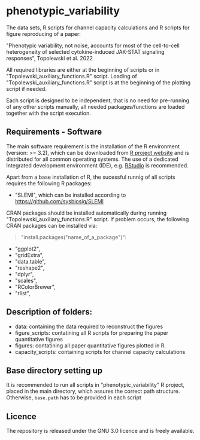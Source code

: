 # phenotypic_variability
The data sets, R scripts for channel capacity calculations and R scripts for figure reproducing of a paper:

"Phenotypic variability, not noise, accounts for most of the cell-to-cell
heterogeneity of selected cytokine-induced JAK-STAT signaling responses", 
Topolewski et al. 2022

All required libraries are either at the beginning of scripts or in "Topolewski_auxiliary_functions.R" script. 
Loading of "Topolewski_auxiliary_functions.R" script is at the beginning of the plotting script if needed.

Each script is designed to be independent, that is no need for pre-running of any other scripts manually, 
all needed packages/functions are loaded together with the script execution. 

## Requirements - Software
The main software requirement is the installation of the R environment (version: >= 3.2), which can be downloaded from [R project website](https://www.r-project.org) and is distributed for all common operating systems.
The use of a dedicated Integrated development environment (IDE), e.g. [RStudio](https://www.rstudio.com) is recommended. 

Apart from a base installation of R, the sucessful runnig of all scripts requires the following R packages:
+ "SLEMI", which can be installed according to https://github.com/sysbiosig/SLEMI

CRAN packages should be installed automatically during running "Topolewski_auxiliary_functions.R" script.
If problem occurs, the following CRAN packages can be installed via: 
> "install.packages("name_of_a_package")":

+ "ggplot2", 
+ "gridExtra",
+ "data.table",
+ "reshape2",
+ "dplyr",
+ "scales",
+ "RColorBrewer",
+ "rlist",

## Description of folders:
- data: containing the data required to reconstruct the figures
- figure_scripts: contatining all R scripts for preparing the paper quantitative figures 
- figures: contatining all paper quantitative figures plotted in R. 
- capacity_scripts: containing scripts for channel capacity calculations

## Base directory setting up
It is recommended to run all scripts in "phenotypic_variability" R project, placed in the main directory, which assures the correct path structure. Otherwise, `base.path` has to be provided in each script

## Licence
The repository is released under the GNU 3.0 licence and is freely available.
